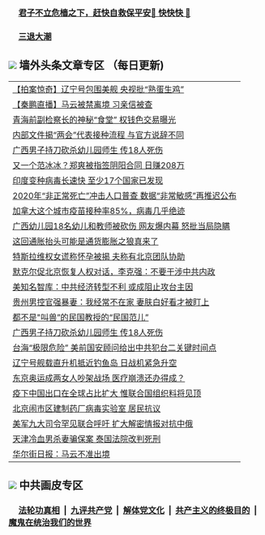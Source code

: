 
 ### &nbsp;&nbsp;&nbsp;&nbsp; [君子不立危樯之下，赶快自救保平安🍎 快快快 📩](https://github.com/pwgy/td/blob/master/README.md)

 ### &nbsp;&nbsp;&nbsp;&nbsp; [三退大潮](https://ww3.xkide.work/?key=zuuelqyfglsfjmgm&pin=65881581&ag=ogQuit&from=pw2) 

## <img src="https://img.icons8.com/cute-clipart/2x/circled-right.png"> 墙外头条文章专区 （每日更新)

<Table>
<tr><td colspan="2" align="left"><a href="https://www.catoke.work/?name=c1400600&key=molzvippzwjkxywc&from=pw2">【拍案惊奇】辽宁号包围美舰 央视批“熟蛋生鸡”</a></td></tr>
<tr><td colspan="2" align="left"><a href="https://www.catoke.work/?name=c1400639&key=molzvippzwjkxywc&from=pw2">【秦鹏直播】马云被禁离境 习亲信被查</a></td></tr>
<tr><td colspan="2" align="left"><a href="https://www.catoke.work/?name=c1400618&key=molzvippzwjkxywc&from=pw2">青海前副检察长的神秘“食堂” 权钱色交易曝光</a></td></tr>
<tr><td colspan="2" align="left"><a href="https://www.catoke.work/?name=c1400673&key=molzvippzwjkxywc&from=pw2">内部文件揭“两会”代表接种流程 与官方说辞不同</a></td></tr>
<tr><td colspan="2" align="left"><a href="https://www.catoke.work/?name=c1400636&key=molzvippzwjkxywc&from=pw2">广西男子持刀砍杀幼儿园师生 传18人死伤</a></td></tr>
<tr><td colspan="2" align="left"><a href="https://www.catoke.work/?name=c1400617&key=molzvippzwjkxywc&from=pw2">又一个范冰冰？郑爽被指签阴阳合同 日赚208万</a></td></tr>
<tr><td colspan="2" align="left"><a href="https://www.catoke.work/?name=c1400615&key=molzvippzwjkxywc&from=pw2">印度变种病毒长速快 至少17个国家已发现</a></td></tr>
<tr><td colspan="2" align="left"><a href="https://www.catoke.work/?name=c1400584&key=molzvippzwjkxywc&from=pw2">2020年“非正常死亡”冲击人口普查 数据“非常敏感”再推迟公布</a></td></tr>
<tr><td colspan="2" align="left"><a href="https://www.catoke.work/?name=c1400643&key=molzvippzwjkxywc&from=pw2">加拿大这个城市疫苗接种率85&#x25;，病毒几乎绝迹</a></td></tr>
<tr><td colspan="2" align="left"><a href="https://www.catoke.work/?name=c1400558&key=molzvippzwjkxywc&from=pw2">广西幼儿园18名幼儿和教师被砍伤 网友爆内幕 怒批当局隐瞒</a></td></tr>
<tr><td colspan="2" align="left"><a href="https://www.catoke.work/?name=c1400587&key=molzvippzwjkxywc&from=pw2">这回通胀抬头可能是通货膨胀之狼真来了</a></td></tr>
<tr><td colspan="2" align="left"><a href="https://www.catoke.work/?name=c1400642&key=molzvippzwjkxywc&from=pw2">特斯拉维权女谎称怀孕被揭 夫称有北京团队协助</a></td></tr>
<tr><td colspan="2" align="left"><a href="https://www.catoke.work/?name=c1400607&key=molzvippzwjkxywc&from=pw2">默克尔促北京恢复人权对话，李克强：不要干涉中共内政</a></td></tr>
<tr><td colspan="2" align="left"><a href="https://www.catoke.work/?name=c1400674&key=molzvippzwjkxywc&from=pw2">美知名智库：中共经济转型不利 或成阻止攻台主因</a></td></tr>
<tr><td colspan="2" align="left"><a href="https://www.catoke.work/?name=c1400531&key=molzvippzwjkxywc&from=pw2">贵州男控官强暴妻：我经常不在家 妻肤白好看才被盯上</a></td></tr>
<tr><td colspan="2" align="left"><a href="https://www.catoke.work/?name=c1400646&key=molzvippzwjkxywc&from=pw2">都不是&quot;叫兽”的民国教授的“民国范儿”</a></td></tr>
<tr><td colspan="2" align="left"><a href="https://www.catoke.work/?name=c1400676&key=molzvippzwjkxywc&from=pw2">广西男子持刀砍杀幼儿园师生 传18人死伤</a></td></tr>
<tr><td colspan="2" align="left"><a href="https://www.catoke.work/?name=c1400611&key=molzvippzwjkxywc&from=pw2">台海“极限危险” 美前国安顾问给出中共犯台二关键时间点</a></td></tr>
<tr><td colspan="2" align="left"><a href="https://www.catoke.work/?name=c1400588&key=molzvippzwjkxywc&from=pw2">辽宁号舰载直升机抵近钓鱼岛 日战机紧急升空</a></td></tr>
<tr><td colspan="2" align="left"><a href="https://www.catoke.work/?name=c1400613&key=molzvippzwjkxywc&from=pw2">东京奥运成两女人吵架战场 医疗崩溃还办得成？</a></td></tr>
<tr><td colspan="2" align="left"><a href="https://www.catoke.work/?name=c1400537&key=molzvippzwjkxywc&from=pw2">疫下中国出口在全球占比扩大 惟联合国组织料将见顶</a></td></tr>
<tr><td colspan="2" align="left"><a href="https://www.catoke.work/?name=c1400553&key=molzvippzwjkxywc&from=pw2">北京闹市区建制药厂病毒实验室 居民抗议</a></td></tr>
<tr><td colspan="2" align="left"><a href="https://www.catoke.work/?name=c1400510&key=molzvippzwjkxywc&from=pw2">美军九大司令罕见联合呼吁 扩大解密情报对抗中俄</a></td></tr>
<tr><td colspan="2" align="left"><a href="https://www.catoke.work/?name=c1400616&key=molzvippzwjkxywc&from=pw2">天津冷血男杀妻骗保案 泰国法院改判死刑</a></td></tr>
<tr><td colspan="2" align="left"><a href="https://www.catoke.work/?name=c1400583&key=molzvippzwjkxywc&from=pw2">华尔街日报：马云不准出境</a></td></tr>

 </Table>

 ## <img src="https://img.icons8.com/cute-clipart/2x/circled-right.png"> 中共画皮专区
 ### &nbsp;&nbsp;&nbsp;&nbsp; [法轮功真相](https://github.com/begood0513/basic/blob/master/README.md) &nbsp;|&nbsp; [九评共产党](https://github.com/begood0513/9ping.md/blob/master/README.md) &nbsp;|&nbsp; [解体党文化](https://github.com/begood0513/jtdwh.md/blob/master/README.md)   &nbsp;|&nbsp; [共产主义的终极目的](https://github.com/begood0513/gczydzjmd.md/blob/master/README.md) &nbsp;|&nbsp; [魔鬼在统治我们的世界](https://github.com/begood0513/gczydzjmd.md/blob/master/README.md) 
